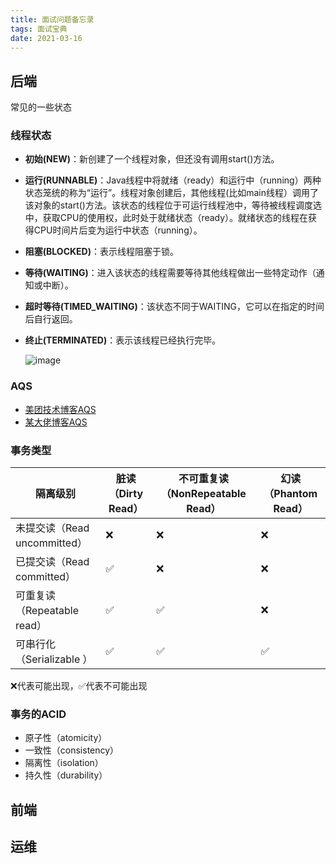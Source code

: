 ```yaml
---
title: 面试问题备忘录
tags: 面试宝典
date: 2021-03-16
---
```


## 后端
常见的一些状态

### 线程状态
- **初始(NEW)**：新创建了一个线程对象，但还没有调用start()方法。
- **运行(RUNNABLE)**：Java线程中将就绪（ready）和运行中（running）两种状态笼统的称为“运行”。线程对象创建后，其他线程(比如main线程）调用了该对象的start()方法。该状态的线程位于可运行线程池中，等待被线程调度选中，获取CPU的使用权，此时处于就绪状态（ready）。就绪状态的线程在获得CPU时间片后变为运行中状态（running）。
- **阻塞(BLOCKED)**：表示线程阻塞于锁。
- **等待(WAITING)**：进入该状态的线程需要等待其他线程做出一些特定动作（通知或中断）。
- **超时等待(TIMED_WAITING)**：该状态不同于WAITING，它可以在指定的时间后自行返回。
- **终止(TERMINATED)**：表示该线程已经执行完毕。

  ![image](https://user-images.githubusercontent.com/38455717/111277146-1369e480-8673-11eb-9520-868f3fabefc3.png)

### AQS
- [美团技术博客AQS](https://tech.meituan.com/2019/12/05/aqs-theory-and-apply.html)
- [某大佬博客AQS](https://javadoop.com/post/AbstractQueuedSynchronizer)

### 事务类型
|隔离级别|脏读（Dirty Read）|不可重复读（NonRepeatable Read）|幻读（Phantom Read）|
|---|---|---|---|
|未提交读（Read uncommitted）|❌|❌|❌
|已提交读（Read committed）  |✅|❌|❌
|可重复读（Repeatable read） |✅|✅|❌
|可串行化（Serializable ）   |✅|✅|✅
❌代表可能出现，✅代表不可能出现

### 事务的ACID
- 原子性（atomicity）
- 一致性（consistency）
- 隔离性（isolation）
- 持久性（durability）
 
## 前端


## 运维
